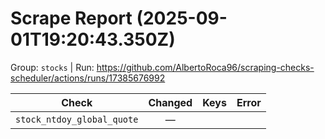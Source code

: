 # Scrape Report (2025-09-01T19:20:43.350Z)

Group: `stocks`  |  Run: https://github.com/AlbertoRoca96/scraping-checks-scheduler/actions/runs/17385676992

| Check | Changed | Keys | Error |
|---|:---:|:--|:--|
| `stock_ntdoy_global_quote` | — |  |  |
